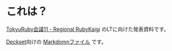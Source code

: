 # これは？

[TokyuRuby会議11 - Regional RubyKaigi](https://tokyurubykaigi.github.io/tokyu11/) のLTに向けた発表資料です。

[Deckset](https://www.decksetapp.com/)向けの [Markdomnファイル](rspec_for_async_funcitor) です。
